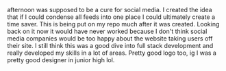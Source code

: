 afternoon was supposed to be a cure for social media. I created the idea that if I could condense all feeds into one place I could ultimately create a time saver. This is being put on my repo much after it was created. Looking back on it now it would have never worked because I don't think social media companies would be too happy about the website taking users off their site. I still think this was a good dive into full stack development and really developed my skills in a lot of areas. Pretty good logo too, ig I was a pretty good designer in junior high lol. 
